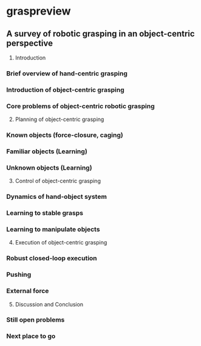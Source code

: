 # graspreview
## A survey of robotic grasping in an object-centric perspective
1. Introduction
 ### Brief overview of hand-centric grasping
 ### Introduction of object-centric grasping
 ### Core problems of object-centric robotic grasping

2. Planning of object-centric grasping 
 ### Known objects (force-closure, caging)
 ### Familiar objects (Learning)
 ### Unknown objects (Learning)

3. Control of object-centric grasping
 ### Dynamics of hand-object system
 ### Learning to stable grasps
 ### Learning to manipulate objects
4. Execution of object-centric grasping 
 ### Robust closed-loop execution
 ### Pushing
 ### External force

5. Discussion and Conclusion
### Still open problems
### Next place to go
